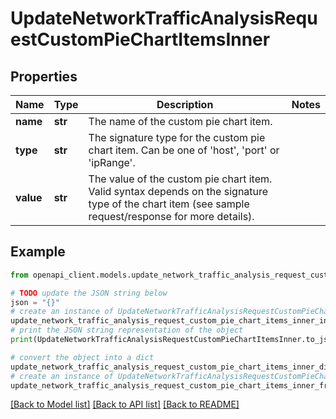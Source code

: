 # UpdateNetworkTrafficAnalysisRequestCustomPieChartItemsInner


## Properties

Name | Type | Description | Notes
------------ | ------------- | ------------- | -------------
**name** | **str** | The name of the custom pie chart item. | 
**type** | **str** |     The signature type for the custom pie chart item. Can be one of &#39;host&#39;, &#39;port&#39; or &#39;ipRange&#39;.  | 
**value** | **str** |     The value of the custom pie chart item. Valid syntax depends on the signature type of the chart item     (see sample request/response for more details).  | 

## Example

```python
from openapi_client.models.update_network_traffic_analysis_request_custom_pie_chart_items_inner import UpdateNetworkTrafficAnalysisRequestCustomPieChartItemsInner

# TODO update the JSON string below
json = "{}"
# create an instance of UpdateNetworkTrafficAnalysisRequestCustomPieChartItemsInner from a JSON string
update_network_traffic_analysis_request_custom_pie_chart_items_inner_instance = UpdateNetworkTrafficAnalysisRequestCustomPieChartItemsInner.from_json(json)
# print the JSON string representation of the object
print(UpdateNetworkTrafficAnalysisRequestCustomPieChartItemsInner.to_json())

# convert the object into a dict
update_network_traffic_analysis_request_custom_pie_chart_items_inner_dict = update_network_traffic_analysis_request_custom_pie_chart_items_inner_instance.to_dict()
# create an instance of UpdateNetworkTrafficAnalysisRequestCustomPieChartItemsInner from a dict
update_network_traffic_analysis_request_custom_pie_chart_items_inner_from_dict = UpdateNetworkTrafficAnalysisRequestCustomPieChartItemsInner.from_dict(update_network_traffic_analysis_request_custom_pie_chart_items_inner_dict)
```
[[Back to Model list]](../README.md#documentation-for-models) [[Back to API list]](../README.md#documentation-for-api-endpoints) [[Back to README]](../README.md)


